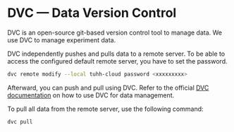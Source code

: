 # DVC — Data Version Control

DVC is an open-source git-based version control tool to manage data.
We use DVC to manage experiment data.

DVC independently pushes and pulls data to a remote server.
To be able to access the configured default remote server, you have to set the password.

```sh
dvc remote modify --local tuhh-cloud password <xxxxxxxxx>
```

Afterward, you can push and pull using DVC.
Refer to the official [DVC documentation](https://dvc.org/doc) on how to use DVC for data management.

To pull all data from the remote server, use the following command:

```sh
dvc pull
```
